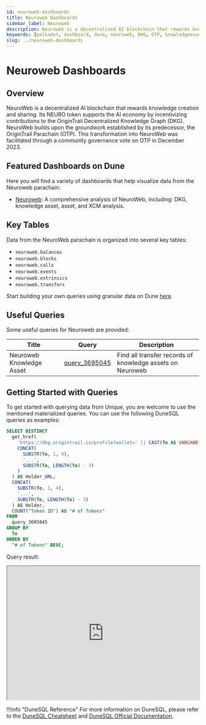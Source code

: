 ```yaml
---
id: neuroweb-dashboards
title: Neuroweb Dashboards
sidebar_label: Neuroweb
description: Neuroweb is a decentralized AI blockchain that rewards knowledge creation and sharing.
keywords: [polkadot, dashboard, dune, neuroweb, DKG, OTP, knowledgeasset]
slug: ../neuroweb-dashboards
---
```


# Neuroweb Dashboards

## Overview

NeuroWeb is a decentralized AI blockchain that rewards knowledge creation and sharing. Its NEURO
token supports the AI economy by incentivizing contributions to the OriginTrail Decentralized
Knowledge Graph (DKG). NeuroWeb builds upon the groundwork established by its predecessor, the
OriginTrail Parachain (OTP). This transformation into NeuroWeb was facilitated through a community
governance vote on OTP in December 2023.

## Featured Dashboards on Dune

Here you will find a variety of dashboards that help visualize data from the Neuroweb parachain:

- [Neuroweb](https://dune.com/substrate/neuroweb): A comprehensive analysis of NeuroWeb, including:
  DKG, knowledge asset, asset, and XCM analysis.

## Key Tables

Data from the NeuroWeb parachain is organized into several key tables:

- `neuroweb.balances`
- `neuroweb.blocks`
- `neuroweb.calls`
- `neuroweb.events`
- `neuroweb.extrinsics`
- `neuroweb.transfers`

Start building your own queries using granular data on Dune
[here](https://dune.com/queries?category=canonical&namespace=neuroweb).

## Useful Queries

Some useful queries for Neuroweb are provided:

| Title                    | Query                                             | Description                                               |
| ------------------------ | ------------------------------------------------- | --------------------------------------------------------- |
| Neuroweb Knowledge Asset | [query_3695045](https://dune.com/queries/3695045) | Find all transfer records of knowledge assets on Neuroweb |

## Getting Started with Queries

To get started with querying data from Unique, you are welcome to use the mentioned materialized
queries. You can use the following DuneSQL queries as examples:

```sql title="Neuroweb Knowledge Asset Distribution" showLineNumbers
SELECT DISTINCT
  get_href(
    'https://dkg.origintrail.io/profile?wallet=' || CAST(To AS VARCHAR),
    CONCAT(
      SUBSTR(To, 1, 4),
      '...',
      SUBSTR(To, LENGTH(To) - 3)
    )
  ) AS Holder_URL,
  CONCAT(
    SUBSTR(To, 1, 4),
    '...',
    SUBSTR(To, LENGTH(To) - 3)
  ) AS Holder,
  COUNT("Token ID") AS "# of Tokens"
FROM
  query_3695045
GROUP BY
  To
ORDER BY
  "# of Tokens" DESC;
```

Query result:

<iframe src="https://dune.com/embeds/3696553/6219067" height="350" width="100%"></iframe>

!!!info "DuneSQL Reference"
    For more information on DuneSQL, please refer to the [DuneSQL Cheatsheet](../dunesql-cheatsheet.md)
    and
    [DuneSQL Official Documentation](https://docs.dune.com/query-engine/Functions-and-operators/index).



